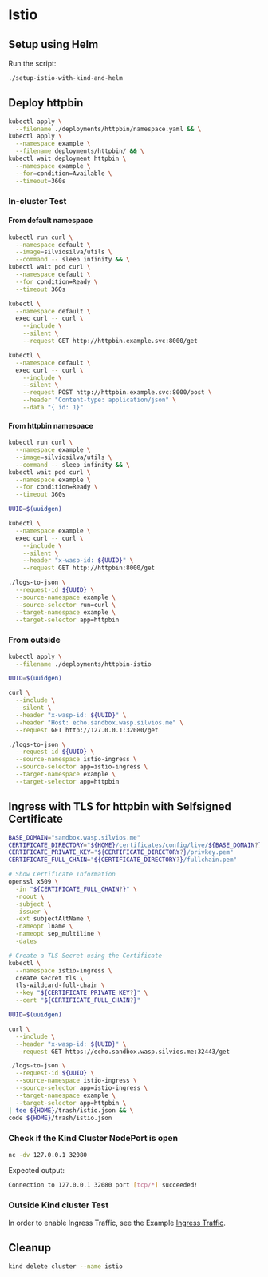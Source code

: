 # Istio

## Setup using Helm

Run the script:

```bash
./setup-istio-with-kind-and-helm
```

## Deploy httpbin

```bash
kubectl apply \
  --filename ./deployments/httpbin/namespace.yaml && \
kubectl apply \
  --namespace example \
  --filename deployments/httpbin/ && \
kubectl wait deployment httpbin \
  --namespace example \
  --for=condition=Available \
  --timeout=360s
```

### In-cluster Test

#### From default namespace

```bash
kubectl run curl \
  --namespace default \
  --image=silviosilva/utils \
  --command -- sleep infinity && \
kubectl wait pod curl \
  --namespace default \
  --for condition=Ready \
  --timeout 360s

kubectl \
  --namespace default \
  exec curl -- curl \
    --include \
    --silent \
    --request GET http://httpbin.example.svc:8000/get

kubectl \
  --namespace default \
  exec curl -- curl \
    --include \
    --silent \
    --request POST http://httpbin.example.svc:8000/post \
    --header "Content-type: application/json" \
    --data "{ id: 1}"
```

#### From httpbin namespace

```bash
kubectl run curl \
  --namespace example \
  --image=silviosilva/utils \
  --command -- sleep infinity && \
kubectl wait pod curl \
  --namespace example \
  --for condition=Ready \
  --timeout 360s

UUID=$(uuidgen)

kubectl \
  --namespace example \
  exec curl -- curl \
    --include \
    --silent \
    --header "x-wasp-id: ${UUID}" \
    --request GET http://httpbin:8000/get

./logs-to-json \
  --request-id ${UUID} \
  --source-namespace example \
  --source-selector run=curl \
  --target-namespace example \
  --target-selector app=httpbin
```

### From outside

```bash
kubectl apply \
  --filename ./deployments/httpbin-istio

UUID=$(uuidgen)

curl \
  --include \
  --silent \
  --header "x-wasp-id: ${UUID}" \
  --header "Host: echo.sandbox.wasp.silvios.me" \
  --request GET http://127.0.0.1:32080/get

./logs-to-json \
  --request-id ${UUID} \
  --source-namespace istio-ingress \
  --source-selector app=istio-ingress \
  --target-namespace example \
  --target-selector app=httpbin
```

## Ingress with TLS for httpbin with Selfsigned Certificate

```bash
BASE_DOMAIN="sandbox.wasp.silvios.me"
CERTIFICATE_DIRECTORY="${HOME}/certificates/config/live/${BASE_DOMAIN?}"
CERTIFICATE_PRIVATE_KEY="${CERTIFICATE_DIRECTORY?}/privkey.pem"
CERTIFICATE_FULL_CHAIN="${CERTIFICATE_DIRECTORY?}/fullchain.pem"

# Show Certificate Information
openssl x509 \
  -in "${CERTIFICATE_FULL_CHAIN?}" \
  -noout \
  -subject \
  -issuer \
  -ext subjectAltName \
  -nameopt lname \
  -nameopt sep_multiline \
  -dates

# Create a TLS Secret using the Certificate
kubectl \
  --namespace istio-ingress \
  create secret tls \
  tls-wildcard-full-chain \
  --key "${CERTIFICATE_PRIVATE_KEY?}" \
  --cert "${CERTIFICATE_FULL_CHAIN?}"

UUID=$(uuidgen)

curl \
  --include \
  --header "x-wasp-id: ${UUID}" \
  --request GET https://echo.sandbox.wasp.silvios.me:32443/get

./logs-to-json \
  --request-id ${UUID} \
  --source-namespace istio-ingress \
  --source-selector app=istio-ingress \
  --target-namespace example \
  --target-selector app=httpbin \
| tee ${HOME}/trash/istio.json && \
code ${HOME}/trash/istio.json
```

### Check if the Kind Cluster NodePort is open

```bash
nc -dv 127.0.0.1 32080
```

Expected output:

```bash
Connection to 127.0.0.1 32080 port [tcp/*] succeeded!
```

### Outside Kind cluster Test

In order to enable Ingress Traffic, see the Example [Ingress Traffic](examples/traffic-management/ingress-gateway/README.md).

## Cleanup

```bash
kind delete cluster --name istio
```
